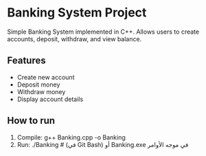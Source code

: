 # Banking System Project

Simple Banking System implemented in C++.
Allows users to create accounts, deposit, withdraw, and view balance.

## Features
- Create new account
- Deposit money
- Withdraw money
- Display account details

## How to run
1. Compile:
   g++ Banking.cpp -o Banking
2. Run:
   ./Banking    # (في Git Bash) أو Banking.exe في موجه الأوامر
